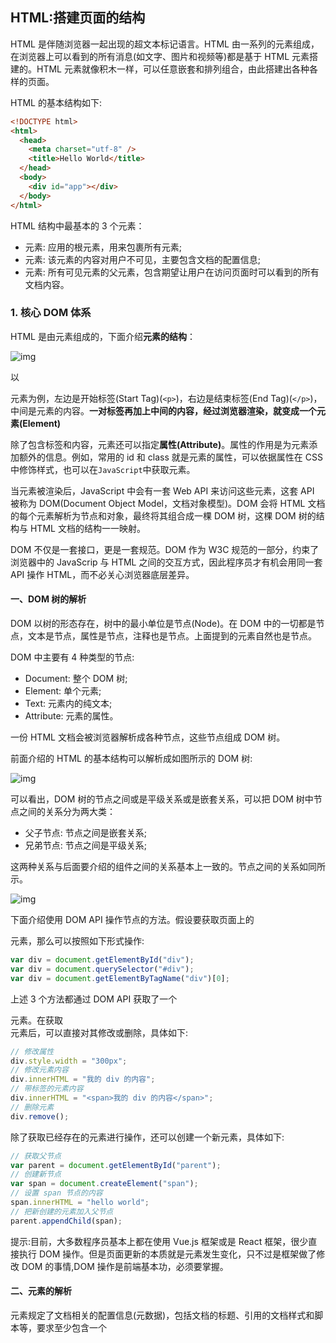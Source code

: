 ## HTML:搭建页面的结构

HTML 是伴随浏览器一起出现的超文本标记语言。HTML 由一系列的元素组成，在浏览器上可以看到的所有消息(如文字、图片和视频等)都是基于 HTML 元素搭建的。HTML 元素就像积木一样，可以任意嵌套和排列组合，由此搭建出各种各样的页面。

HTML 的基本结构如下:

```html
<!DOCTYPE html>
<html>
  <head>
    <meta charset="utf-8" />
    <title>Hello World</title>
  </head>
  <body>
    <div id="app"></div>
  </body>
</html>
```

HTML 结构中最基本的 3 个元素：

- <html>元素: 应用的根元素，用来包裹所有元素;
- <head>元素: 该元素的内容对用户不可见，主要包含文档的配置信息;
- <body>元素: 所有可见元素的父元素，包含期望让用户在访问页面时可以看到的所有文档内容。

### 1. 核心 DOM 体系

HTML 是由元素组成的，下面介绍**元素的结构**：

![img](https://hyzhu-oss.oss-cn-hangzhou.aliyuncs.com/md/202410101610404.png)

以<p>元素为例，左边是开始标签(Start Tag)(`<p>`)，右边是结束标签(End Tag)(`</p>`)，中间是元素的内容。**一对标签再加上中间的内容，经过浏览器渲染，就变成一个元素(Element)**

除了包含标签和内容，元素还可以指定**属性(Attribute)**。属性的作用是为元素添加额外的信息。例如，常用的 id 和 class 就是元素的属性，可以依据属性在 CSS 中修饰样式，也可以在`JavaScript`中获取元素。

当元素被渲染后，JavaScript 中会有一套 Web API 来访问这些元素，这套 API 被称为 DOM(Document Object Model，文档对象模型)。DOM 会将 HTML 文档的每个元素解析为节点和对象，最终将其组合成一棵 DOM 树，这棵 DOM 树的结构与 HTML 文档的结构一一映射。

DOM 不仅是一套接口，更是一套规范。DOM 作为 W3C 规范的一部分，约束了浏览器中的 JavaScrip 与 HTML 之间的交互方式，因此程序员才有机会用同一套 API 操作 HTML，而不必关心浏览器底层差异。

#### 一、DOM 树的解析

DOM 以树的形态存在，树中的最小单位是节点(Node)。在 DOM 中的一切都是节点，文本是节点，属性是节点，注释也是节点。上面提到的元素自然也是节点。

DOM 中主要有 4 种类型的节点:

- Document: 整个 DOM 树;
- Element: 单个元素;
- Text: 元素内的纯文本;
- Attribute: 元素的属性。

一份 HTML 文档会被浏览器解析成各种节点，这些节点组成 DOM 树。

前面介绍的 HTML 的基本结构可以解析成如图所示的 DOM 树:

![img](https://hyzhu-oss.oss-cn-hangzhou.aliyuncs.com/md/202410101610753.png)

可以看出，DOM 树的节点之间或是平级关系或是嵌套关系，可以把 DOM 树中节点之间的关系分为两大类：

- 父子节点: 节点之间是嵌套关系;
- 兄弟节点: 节点之间是平级关系;

这两种关系与后面要介绍的组件之间的关系基本上一致的。节点之间的关系如同所示。

![img](https://hyzhu-oss.oss-cn-hangzhou.aliyuncs.com/md/202410101610301.png)

下面介绍使用 DOM API 操作节点的方法。假设要获取页面上的<div>元素，那么可以按照如下形式操作:

```javascript
var div = document.getElementById("div");
var div = document.querySelector("#div");
var div = document.getElementByTagName("div")[0];
```

上述 3 个方法都通过 DOM API 获取了一个 <div>元素。在获取 <div>元素后，可以直接对其修改或删除，具体如下:

```javascript
// 修改属性
div.style.width = "300px";
// 修改元素内容
div.innerHTML = "我的 div 的内容";
// 带标签的元素内容
div.innerHTML = "<span>我的 div 的内容</span>";
// 删除元素
div.remove();
```

除了获取已经存在的元素进行操作，还可以创建一个新元素，具体如下:

```javascript
// 获取⽗节点
var parent = document.getElementById("parent");
// 创建新节点
var span = document.createElement("span");
// 设置 span 节点的内容
span.innerHTML = "hello world";
// 把新创建的元素加⼊⽗节点
parent.appendChild(span);
```

提示:目前，大多数程序员基本上都在使用 Vue.js 框架或是 React 框架，很少直接执行 DOM 操作。但是页面更新的本质就是元素发生变化，只不过是框架做了修改 DOM 的事情,DOM 操作是前端基本功，必须要掌握。

#### 二、<head>元素的解析

<head>元素规定了文档相关的配置信息(元数据)，包括文档的标题、引用的文档样式和脚本等，要求至少包含一个<title>元素来指定文档的标题。

<head> 元素通常包含以下 4 个子元素:

- <title>元素: 用于设置文档标题;
- <link>元素: 用于引入外部资源，通常引入的是 CSS 和图标;
- <script>元素: 用于引入 JavaScript 或执行 JavaScript 脚本;
- <meta>元素: 用于配置元数据。

其中，比较重要的是 **<link>元素**和 **<meta>元素**：

(1)<link>元素通过 ref 属性来指定加载什么类型的资源，通过 href 属性指定加载的资源的地址，具体如下:

```html
// 加载⽹⻚的 icon 图标 <link rel="icon" href=""xxx.ico"/> // 加载 CSS ⽂件
<link rel="stylesheet" href="xxx.css" />
// 加载 iOS 的 icon 图标
<link rel="apple-touch-icon" href="xxx.png" />
// 应⽤被安装到桌⾯时加载的配置⽂件
<link rel="manifest" href="xxx.json" />
```

**manifest** 的作用是当前网页变成 PWA 渐进式应用时，加载和读取指定的配置文件。

在做前端响应式布局时，通常会在 CSS 中编写媒体查询，即满足某个条件后使用某个样式。例如，正常网页的背景色是灰色的，如果要在打印时变成白色，一般的做法就是在 CSS 中添加每次查询代码，具体如下:

```css
@media print {
  body {
    background: #fff;
  }
}
```

其实，<link>元素也提供了这样的功能，即通过提供 media 属性来指定媒体类型，只有媒体类型匹配时才会加载资源。上面在 CSS 中编写的打印样式与下面使用<link>元素实现的效果是一样的:

```css
<link rel="stylesheet" media="print" href="./print.css"/>
// print.css
body {
  background: #fff;
}
```

(2)因为 <meta>元素用于配置元数据，所以在 HTML 的基本结构中就有一个简单的<meta>元素:

```html
<!--指定网页的字符编码是 UTF8  -->
<meta charset="utf-8" />
```

<meta>元素可以表示的内容非常丰富，大多是通过 name 属性和 content 属性来指定的。例如，为网站进行SEO 会添加下面的关键字和描述信息:

```html
<!-- 为了更好地进⾏ SEO -->
<meta name="author" content="mqxu" />
<meta name="keywords" content="HTML，CSS，JavaScript，AJAX" />
<meta name="description" content="前端学习教程" />
```

对移动端而言至关重要的属性是 viewport(视口)，使用该属性可以控制页面的大小等。视口又分为布局视口(Layout Viewport)和视觉视口(Visual Viewport)，差别如图所示:

![img](https://hyzhu-oss.oss-cn-hangzhou.aliyuncs.com/md/202410101610475.png)

布局视口(Layout Viewport)

![img](https://hyzhu-oss.oss-cn-hangzhou.aliyuncs.com/md/202410101610814.png)

视觉视口(Visual Viewport)

### 2. 语义化元素

所有用户在网页上可见的元素，都需要作为子元素添加在<body>元素中。<body>元素可以包含任意内容(如标题、段落、图片、视频和表格等)，不同的内容实用不同的元素来表示。

假设需要添加一段文字和一张图片，可以使用如下代码:

```html
<p>前端开发实战</p>
<img src="xxx.png" />
```

#### 一、元素的分类

可以将 元素中的子元素分为以下两类：

- 内容元素:如文字、图片等用于展现内容的元素；
- 布局元素:不直接展示内容，而是将内容元素更好地排列布局 。

内容元素包括内容展示元素和内容操作元素，示例如下：

```html
<!-- 标题 -->
<h1>⼀级标题</h1>
<h2>⼆级标题</h2>
<!-- 段落和⽂本 -->
<p>这⾥是⼀段很⻓的⽂本，还嵌套<span>span</span>等元素</p>
<!-- 图⽚和链接 -->
<img src="images/logo.png" />
<a href="http://www.xxx.com">链接</a>
<!-- 按钮 -->
<button>按钮</button>
<!-- ⽂本框 -->
<input type="text" value="可编辑的内容" />
<textarea value="可编辑的⼤段内容" />
```

从上述代码可以看出，内容元素一般就是行内元素和表单，是网页的最小单元。

最经典的布局元素就是<div>元素，该元素可以装载万物。例如，将上述内容元素放到<div>元素中，并指定不同的类名和样式，就能把想要的网页布局搭建出来。

早期的前端网页基本上都采用 DI+CSS 的布局方式，不同的布局区域全靠类名进行区分。虽然能实现目的，但是并不推荐采用这种方式，主要原因如下:

- 如果全部使用 DIV 布局，代码结构看上去就会很混乱，可读性比较差;
- 开发者难以区分代码结构，浏览器自然也无法区分，这就会导致 SEO 的效果很糟糕。

#### 二、使用语义化的布局元素

下面引入一个全部使用 <div>元素布局页面的示例，代码如下:

```html
<div class="head">
  <span>我是标题</span>
</div>

<div class="nav">
  <a href="html.html">HTML</a> | <a href="css.html">CSS</a> |
</div>

<div class="box">
  <div class="menu">
    <span>侧边栏</span>
  </div>
  <div class="content">
    <span>主体内容区域</span>
    <div class="text-area">
      <p>具体的⽂章内容</p>
      <img src="xxx.png" />
    </div>
  </div>
</div>

<div class="foot">
  <p>这是尾部</p>
</div>
```

上述代码的类名比较规范，虽然能通过类名进行简单区分，但是无法解决根本问题。还有更好的方案，就是使用更符合语义化的布局元素。

**语义化就是用不同含义的元素代替清一色的 <div> 元素**，能立刻看懂，例如，网页的头部可以用<div>元素，但是用<header>元素更直观，将上述 <div>元素布局改造成符合语义化的布局结构，如下:

```html
<header>
  <h1>我是标题</h1>
</header>

<nav><a href="html.html">HTML</a> | <a href="css.html">CSS</a> |</nav>

<section>
  <aside>
    <span>侧边栏</span>
  </aside>
  <main>
    <h2>主体内容区域</h2>
    <article>
      <p>具体的⽂章内容</p>
      <img src="xxx.png" />
    </article>
  </main>
</section>

<footer>
  <p>这是尾部</p>
</footer>
```

这样就非常直观，一目了然，代码中的语义化元素是 HTML 5 新增的，其具体含义如下:

- <header>元素: 网页的头部区域;
- <nav>元素: 导航区域，用于展示页面切换导航;
- <section>元素: 页面中的一块子区域
- <aside>元素: 侧边栏，一般是侧边菜单;
- <main>元素: 页面内容区域，不包括导航、菜单、侧边栏、头部和尾部等部分;
- <article>元素: 文章区域，一般在<main>元素中;
- <footer>元素: 网页的尾部区域。

<header>元素、<nav>元素、<aside>元素、<main>元素和 <footer> 元素建议每个页面只出现一次，因为多次出现是不符合语义的。在浏览器解析到这些元素时，重点从<header>元素和 <nav>元素和 中抓取关键字。如果都是<div>元素，浏览器就无法判断哪部分是关键区域，这也是语义化能实现更好的 SEO 的原因。

### 3. 了解 HTML 5

HTML5 作为下一代 HTML 标准，有许多新特性，前面用到的语义化元素就是其中的一部分。 HTML5 的新特性主要包括以下几点：

- 增加了音频元素 <audio>和视频元素 <video>;
- 增加了绘画元素<canvas>和 <svg>;
- 增强了对表单的支持;
- 引入了本地存储机制;
- 支持地理定位和拖放;
- 支持 WebWorkers;
- 支持 WebSocket。

#### 一、认识音/视频元素

音/视频元素是 HTML 多媒体能力的极大突破，以前需要使用 Flash 才能播放视频，现在使用一个 <video>元素就可以。

音/视频元素主要有 3 个:<audio>是音频元素;<video>是视频元素;<source>元素包裹在 <audio>元素或 <video>元素中，主要从来指定音/视频类型和资源地址。

引入一个简单的音频播放器的代码如下:

```html
<audio controls>
  <source src="test.mp3" type="audio/mpeg" />
  <span>您的浏览器不⽀持 audio 标签</span>
</audio>
```

引入一个基本的视频播放器的代码如下:

```html
<video id="video1" controls>
  <source src="test.mp4" type="video/mp4" />
  <span>您的浏览器不⽀持 video 标签</span>
</video>
```

<video>元素中有多个属性可以配置如何播放视频，常用的如下:

- poster: 视频封面，视频没有播放时显示的图片;
- autoplay: 自动播放;
- loop: 循环播放;
- controls: 显示视频控制条;
- muted: 是否禁音。

#### 二、使用 JavaScript 操作视频

除了使用 controls 属性显示视频控制条，还可以通过 DOM API 来操作视频，示例代码如下：

```html
<!DOCTYPE html>
<html lang="en">
  <head>
    <meta charset="UTF-8" />
    <meta name="viewport" content="width=device-width, initial-scale=1.0" />
    <title>使⽤ JavaScript 操作视频</title>
  </head>
  <body>
    <div style="width: 800px; height: 600px">
      <video
        id="video1"
        style="width: 100%; height: 100%; object-fit: fill"
        controls
      >
        <source src="test.mp4" type="video/mp4" />
        <span>您的浏览器不⽀持 video 标签</span>
      </video>
    </div>
    <button onclick="toPlay()">暂停/播放</button>
    <button onclick="setVolume()">设置⾳量</button>
    <button onclick="forward()">快进 15 秒</button>
    <script>
      const video = document.getElementById("video1");
      // 播放/暂停
      const toPlay = () => {
        if (video.paused) {
          video.play(); // 播放
        } else {
          video.pause(); // 暂停
        }
      };
      // 设置⾳量，⾳量范围为 0~1
      const setVolume = () => {
        video.volume = 0.3; // 30%
        // video.volume = 0 // 静⾳
      };
      // 快进 15 秒
      const forward = () => {
        // video.duration 表示视频总时⻓，单位为秒
        // video.currentTime 表示视频已播放时⻓，单位为秒
        let long = 15;
        if (video.duration > video.currentTime + long) {
          // 快进 15 秒还没到总时⻓，就加 15 秒
          video.currentTime = video.currentTime + long;
        } else {
          video.currentTime = video.duration; // 直接到末尾
        }
      };
    </script>
  </body>
</html>
```

在网页中，常见的场景是，在 Banner 图下面放一段循环播放的小视频作为背景。这个功能的实现很简单，具体如下:

```html
<video id="video2" loop muted autoplay>
  <source src="test.mp4" type="video/mp4" />
</video>
```

除了正常的视频播放，音/视频元素还可以用于直播。关于直播，可以用**哔哩哔哩网站开源的 flv.js** 实现。

### 4. 实现表单与验证

HTML 5 在原有表单元素的基础上进行了丰富的扩展，主要表现为添加了许多新的属性，使之前需要用 JavaScript 才能实现的功能，现在用原生标签就可以轻松实现。

#### 一、<input> 元素的新功能

表单元素中最具有代表性的是 <input>元素，增加了许多新的 type 属性，具体如下:

```html
<!-- 选择⽇期 -->
<input type="date" />
<!-- 选择时间 -->
<input type="time" />
<!-- 选择⽇期时间 -->
<input type="datetime-local" />
<!-- 选择⽉份 -->
<input type="month" />
<!-- 选择颜⾊ -->
<input type="color" />
<!-- 数字⽂本框 -->
<input type="number" min="1" max="10" />
<!-- 邮箱⽂本框 -->
<input type="email" />
<!-- 滑动条 -->
<input type="range" min="1" max="10" />
```

上面这些是最常用的，并且都是 Chrome 浏览器支持的 type 值。

除了带来新功能的 type 属性，<input>元素还增加了非常多且有用的其他属性。这些属性护展了 <input>元素的能力，使表单提交越来越满足多样化的需求。新增加的其他常用属性如下:

- autofucus: 自动聚焦;
- autocomplete: 自动填充:
- max/min: 最大/最小值;
- maxlength: 最大字符长度;
- disabled: 禁用元素;
- readonly: 元素只读;
- form: 指定所属表单;
- required: 必填;
- pattern: 自定义验证规则;
- novalidate: 提交表单时不验证。

提示:required、pattern 和 form 属于表单项的属性，不仅适用于 <input>元素，还适用于其他能作为表单项的元素，如<select>元素和<button>元素。

#### 二、为表单提交添加验证

接下来实现添加验证的基本表单功能，代码如下：

```html
<!DOCTYPE html>
<html lang="en">
  <head>
    <meta charset="UTF-8" />
    <meta name="viewport" content="width=device-width, initial-scale=1.0" />
    <title>Document</title>
  </head>
  <body>
    <form id="form1">
      <input
        type="text"
        name="name"
        placeholder="输⼊姓名"
        maxlength="5"
        required
      />
      <input
        type="number"
        name="age"
        placeholder="输⼊年龄"
        min="15"
        max="65"
        required
        style="width: 100px"
      />
      <input
        type="text"
        name="gender"
        value="男"
        placeholder="输⼊性别"
        required
        disabled
      />
      <input type="submit" value="提交" />
      <input form="form1" name="other" placeholder="输⼊额外信息" required / >
    </form>
  </body>
</html>
```

直接点击“提交”按钮时，第一个 <input>元素的验证会被触发，如图所示:

![img](https://hyzhu-oss.oss-cn-hangzhou.aliyuncs.com/md/202410101611925.png)

<form>元素的验证逻辑是按照子元素的顺序验证，在第一个表单项验证通过后才会验证下一个。maxlength 属性不需要单击“提交”按钮就会直接限制输入的字符，超过 5个字符就无效。下面验证数值文本框。当单击“提交”按钮时，触发最大/最小值验证，如图所示:

![img](https://hyzhu-oss.oss-cn-hangzhou.aliyuncs.com/md/202410101611028.png)

性别输入验证比较特殊，既要求 required，又规定 disabled。试验结果表示，当元素被设置为 disabled 时，表单的验证失效，将 disabled 换为 readonly 后，效果是一样的。这说明，只有当表单项可编辑时，才会有表单验证，否则表单验证无效。这也是符合实际情况的。

虽然 disabled 属性和 readonly 属性非常类似，但二者也存在区别，具体如下:

- disabled 属性对所有表单类元素有用，readonly 属性只对文本和密码文本框有用;
- 设置 disabled 属性后，JavaScript 获取不到目标元素，设置 readonly 属性则可以;
- 设置 disabled 属性后，表单数据不会传输，设置 readonly 属性则依然可以传输;
- disabled 属性和 readonly 属性都会使表单验证失效。

所以，在元素被设置了 disabled 属性或 readonly 属性后，相当于同时设置了 novalidate 属性。额外信息输入框不在 <form>元素的包裹之内。然而在前面的元素验证通过后，该元素的验证也会被触发，如图所示:

![img](https://hyzhu-oss.oss-cn-hangzhou.aliyuncs.com/md/202410101611686.png)

在一些复杂的页面场景中，有时文本框可能不会包裹在<form>元素之内，这时可以用 form 属性为文本框绑定表单，这与将其放到<form>元素中的效果是一样的。

在所有验证通过后，表单的逻辑是将数据提交到某个地址，此时会刷新页面，这不是我们想要的。在前后端分离的开发模式下，通常希望只获取验证后的输入值，不刷新页面，获取值后自行处理，实现其实很简单，在<form>元素中添加一个 onsubmit 事件:

```html
<form id="form1" onsubmit="onSubmit(this);return false;">...</form>
```

##
